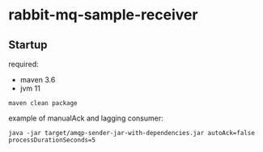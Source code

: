 # rabbit-mq-sample-receiver

## Startup

required: 
- maven 3.6
- jvm 11


`maven clean package`

example of manualAck and lagging consumer:

`java -jar target/amqp-sender-jar-with-dependencies.jar autoAck=false processDurationSeconds=5`
